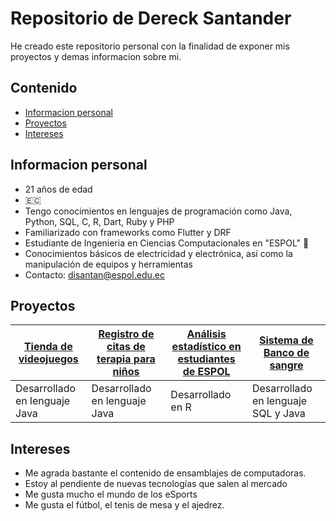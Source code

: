 # Repositorio de Dereck Santander
He creado este repositorio personal con la finalidad de exponer mis proyectos y demas informacion sobre mi.

## Contenido
* [Informacion personal](#informacion-personal)
* [Proyectos](#proyectos)
* [Intereses](#intereses)

## Informacion personal
- 21 años de edad
- 🇪🇨
- Tengo conocimientos en lenguajes de programación como Java, Python, SQL, C, R, Dart, Ruby y PHP
- Familiarizado con frameworks como Flutter y DRF 
- Estudiante de Ingenieria en Ciencias Computacionales en "ESPOL" 🐢
- Conocimientos básicos de electricidad y electrónica, así como la manipulación de equipos y herramientas
- Contacto: disantan@espol.edu.ec
## Proyectos
| [Tienda de videojuegos](https://github.com/DereckSantander/EDD-G3.git) | [Registro de citas de terapia para niños](https://github.com/DereckSantander/Proyecto-POO.git) | [Análisis estadístico en estudiantes de ESPOL](https://github.com/DereckSantander/ProyectoEstadistica.git) | [Sistema de Banco de sangre](https://github.com/DereckSantander/BDD-BancoDeSangre.git) |
| ----------- | ----------- | ----------- | ----------- |
| Desarrollado en lenguaje Java | Desarrollado en lenguaje Java | Desarrollado en R | Desarrollado en lenguaje SQL y Java | 
## Intereses
* Me agrada bastante el contenido de ensamblajes de computadoras.
* Estoy al pendiente de nuevas tecnologías que salen al mercado
* Me gusta mucho el mundo de los eSports
* Me gusta el fútbol, el tenis de mesa y el ajedrez.
